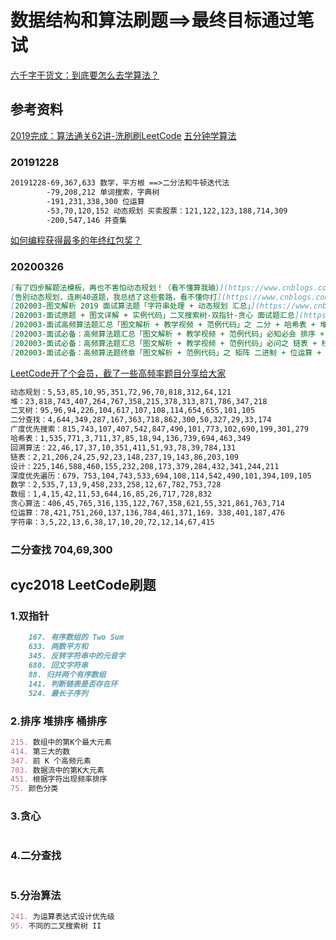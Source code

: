 # 数据结构和算法刷题==>最终目标通过笔试
[六千字干货文：到底要怎么去学算法？](https://www.cnblogs.com/fivestudy/p/10521687.html)
## 参考资料
[2019完成：算法通关62讲-洗刷刷LeetCode](百度云)
[五分钟学算法](https://www.cnblogs.com/fivestudy/tag/LeetCode/)
### 20191228
```markdown
20191228-69,367,633 数学，平方根 ==>二分法和牛顿迭代法
        -79,208,212 单词搜索，字典树
        -191,231,338,300 位运算
        -53,70,120,152 动态规划 买卖股票：121,122,123,188,714,309 
        -200,547,146 并查集
```
[如何编程获得最多的年终红包奖？](https://mp.weixin.qq.com/s?__biz=MzUyNjQxNjYyMg==&mid=2247486900&idx=2&sn=8642a98df9a77606db55ef9059927ecd&chksm=fa0e6235cd79eb23a37d84c53059232b59fac332004d6f3ce71c20bee4b48f1c0ba97b682724&mpshare=1&scene=23&srcid=&sharer_sharetime=1573563700867&sharer_shareid=d812adcc01829f0f7f8fb06aea118511#rd)
### 20200326
```markdown
[有了四步解题法模板，再也不害怕动态规划！（看不懂算我输）](https://www.cnblogs.com/fivestudy/p/11855853.html)
[告别动态规划，连刷40道题，我总结了这些套路，看不懂你打](https://www.cnblogs.com/kubidemanong/p/11854724.html)
[202003-图文解析 2019 面试算法题「字符串处理 + 动态规划 汇总」](https://www.cnblogs.com/yuanhao-1999/p/11704819.html)
[202003-面试原题 + 图文详解 + 实例代码」二叉搜索树-双指针-贪心 面试题汇总](https://www.cnblogs.com/yuanhao-1999/p/11685309.html)
[202003-面试高频算法题汇总「图文解析 + 教学视频 + 范例代码」之 二分 + 哈希表 + 堆 + 优先队列 合集](https://www.cnblogs.com/yuanhao-1999/p/11677320.html)
[202003-面试必备：高频算法题汇总「图文解析 + 教学视频 + 范例代码」必知必会 排序 + 二叉树 部分](https://www.cnblogs.com/yuanhao-1999/p/11651884.html)
[202003-面试必备：高频算法题汇总「图文解析 + 教学视频 + 范例代码」必问之 链表 + 栈 + 队列 部分！](https://www.cnblogs.com/yuanhao-1999/p/11665163.html)
[202003-面试必备：高频算法题终章「图文解析 + 范例代码」之 矩阵 二进制 + 位运算 + LRU 合集](https://www.cnblogs.com/yuanhao-1999/p/11716019.html)
```
[LeetCode开了个会员，截了一些高频率题目分享给大家](https://www.nowcoder.com/discuss/292850)
```markdown
动态规划：5,53,85,10,95,351,72,96,70,818,312,64,121
堆：23,818,743,407,264,767,358,215,378,313,871,786,347,218
二叉树：95,96,94,226,104,617,107,108,114,654,655,101,105
二分查找：4,644,349,287,167,363,718,862,300,50,327,29,33,174
广度优先搜索：815,743,107,407,542,847,490,101,773,102,690,199,301,279
哈希表：1,535,771,3,711,37,85,18,94,136,739,694,463,349
回溯算法：22,46,17,37,10,351,411,51,93,78,39,784,131
链表：2,21,206,24,25,92,23,148,237,19,143,86,203,109
设计：225,146,588,460,155,232,208,173,379,284,432,341,244,211
深度优先遍历：679，753,104,743,533,694,108,114,542,490,101,394,109,105
数学：2,535,7,13,9,458,233,258,12,67,782,753,728
数组：1,4,15,42,11,53,644,16,85,26,717,728,832
贪心算法：406,45,765,316,135,122,767,358,621,55,321,861,763,714
位运算：78,421,751,260,137,136,784,461,371,169，338,401,187,476
字符串：3,5,22,13,6,38,17,10,20,72,12,14,67,415
```
### 二分查找 704,69,300


## cyc2018 LeetCode刷题
### 1.双指针 
```markdown
    167. 有序数组的 Two Sum
    633. 两数平方和
    345. 反转字符串中的元音字
    680. 回文字符串
    88. 归并两个有序数组
    141. 判断链表是否存在环
    524. 最长子序列
```
### 2.排序 堆排序 桶排序
```markdown
215. 数组中的第K个最大元素
414. 第三大的数
347. 前 K 个高频元素
703. 数据流中的第K大元素
451. 根据字符出现频率排序
75. 颜色分类
```
### 3.贪心
```markdown

```
### 4.二分查找
```markdown

```
### 5.分治算法
```markdown
241. 为运算表达式设计优先级
95. 不同的二叉搜索树 II
```

